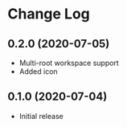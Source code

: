 # Change Log

## **0.2.0** (2020-07-05)
- Multi-root workspace support
- Added icon

## **0.1.0** (2020-07-04)
- Initial release